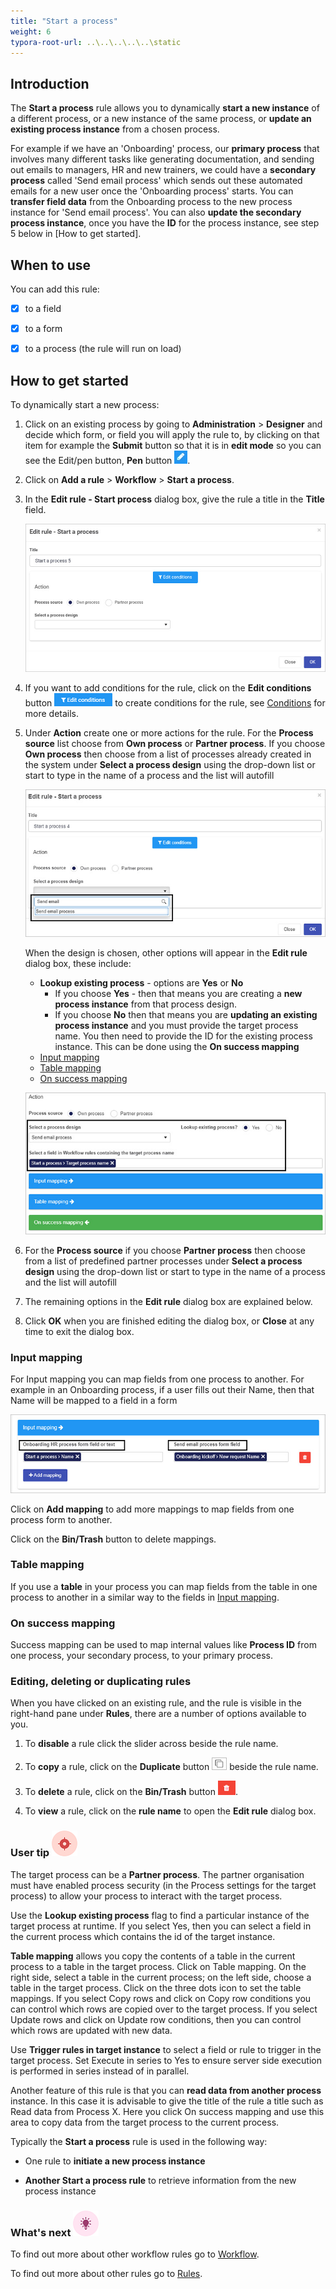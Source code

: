 ```yaml
---
title: "Start a process"
weight: 6
typora-root-url: ..\..\..\..\..\static
---
```


## Introduction ##

The **Start a process** rule allows you to dynamically **start a new instance** of a different process, or a new instance of the same process, or **update an existing process instance** from a chosen process. 

For example if we have an 'Onboarding' process, our **primary process** that involves many different tasks like generating documentation, and sending out emails to managers, HR and new trainers, we could have a **secondary process** called 'Send email process' which sends out these automated emails for a new user once the 'Onboarding process'  starts. You can **transfer field data** from the Onboarding process to the new process instance for 'Send email process'. You can also **update the secondary process instance**, once you have the **ID** for the process instance, see step 5 below in [How to get started].



## When to use 

You can add this rule:
- [x] to a field
- [x] to a form 
- [x] to a process (the rule will run on load)



## How to get started

To dynamically start a new process:

1. Click on an existing process by going to **Administration** > **Designer** and decide which form, or field you will apply the rule to, by clicking on that item for example the **Submit** button so that it is in **edit mode** so you can see the Edit/pen button,  **Pen** button ![Pen button](/images/penicon.png).

2. Click on **Add a rule** > **Workflow** > **Start a process**. 

3. In the **Edit rule - Start process** dialog box, give the rule a title in the **Title** field.

   ![Start a process rule](/images/start-a-process.jpg)

4. If you want to add conditions for the rule, click on the **Edit conditions** button ![Edit conditions button](/images/editconditions.png) to create conditions for the rule, see [Conditions](/docs/platform/rules/general/add-conditions/) for more details.

5. Under **Action** create one or more actions for the rule. For the **Process source** list choose from **Own process** or **Partner process**. If you choose **Own process** then choose from a list of processes already created in the system under **Select a process design** using the drop-down list or start to type in the name of a process and the list will autofill

   ![Select process design](/images/select-process-design.jpg)

   When the design is chosen, other options will appear in the **Edit rule** dialog box, these include: 

   - **Lookup existing process** - options are **Yes** or **No**
     - If you choose **Yes** - then that means you are creating a **new process instance** from that process design.
     - If you choose **No** then that means you are **updating an existing process instance** and you must provide the target process name. You then need to provide the ID for the existing process instance. This can be done using the **On success mapping**
   - [Input mapping](#input-mapping) 
   - [Table mapping](#table-mapping)
   - [On success mapping](#on-success-mapping)

   ![Edit rule dialog box options](/images/lookup-existing-process.jpg)

6. For the **Process source** if you choose **Partner process** then choose from a list of predefined partner processes under **Select a process design** using the drop-down list or start to type in the name of a process and the list will autofill

7. The remaining options in the **Edit rule** dialog box are explained below.

9. Click **OK** when you are finished editing the dialog box, or **Close** at any time to exit the dialog box.



### Input mapping

For Input mapping you can map fields from one process to another. For example in an Onboarding process, if a user fills out their Name, then that Name will be mapped to a field in a form

![Input mapping example](/images/input-mapping-example.jpg)

Click on **Add mapping** to add more mappings to map fields from one process form to another. 

Click on the **Bin/Trash** button to delete mappings.

### Table mapping

If you use a **table** in your process you can map fields from the table in one process to another in a similar way to the fields in [Input mapping](#input-mapping).

### On success mapping

Success mapping can be used to map internal values like **Process ID** from one process, your secondary process, to your primary process. 

### Editing, deleting or duplicating rules

When you have clicked on an existing rule, and the rule is visible in the right-hand pane under **Rules**, there are a number of options available to you.

1. To **disable** a rule click the slider across beside the rule name. 

2. To **copy** a rule, click on the **Duplicate** button ![Duplicate button](/images/duplicate-button.jpg) beside the rule name. 

3. To **delete** a rule, click on the **Bin/Trash** button ![Bin/Trash button](/images/bin.png).

4. To **view** a rule, click on the **rule name** to open the **Edit rule** dialog box.



### User tip ![Target icon](/images/05.png) ###

The target process can be a **Partner process**.  The partner organisation must have enabled process security (in the Process settings for the target process) to allow your process to interact with the target process.

Use the **Lookup existing process** flag to find a particular instance of the target process at runtime.  If you select Yes, then you can select a field in the current process which contains the id of the target instance.

**Table mapping** allows you copy the contents of a table in the current process to a table in the target process.  Click on Table mapping.  On the right side, select a table in the current process;  on the left side, choose a table in the target process.  Click on the three dots icon to set the table mappings. If you select Copy rows and click on Copy row conditions you can control which rows are copied over to the target process.  If you select Update rows and click on Update row conditions, then you can control which rows are updated with new data.

Use **Trigger rules in target instance** to select a field or rule to trigger in the target process.  Set Execute in series to Yes to ensure server side execution is performed in series instead of in parallel.  

Another feature of this rule is that you can **read data from another process** instance.  In this case it is advisable to give the title of the rule a title such as Read data from Process X.  Here you click On success mapping and use this area to copy data from the target process to the current process.

Typically the **Start a process** rule is used in the following way: 

- One rule to **initiate a new process instance**

- **Another Start a process rule** to retrieve information from the new process instance

  

### What's next  ![Idea icon](/images/18.png) ###

To find out more about other workflow rules go to [Workflow](/docs/platform/rules/workflow/).

To find out more about other rules go to [Rules](/docs/platform/rules/).
